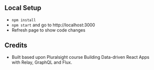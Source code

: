 ## Local Setup

* `npm install`
* `npm start` and go to http://localhost:3000
* Refresh page to show code changes

## Credits 
* Built based upon Pluralsight course Building Data-driven React Apps with Relay, GraphQL and Flux.